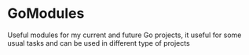 # GoModules
Useful modules for my current and future Go projects, it useful for some usual tasks and can be used in different type of projects
